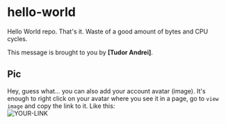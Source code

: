 # hello-world

Hello World repo. That's it. Waste of a good amount of bytes and CPU cycles.

This message is brought to you by **[Tudor Andrei]**.

## Pic

Hey, guess what... you can also add your account avatar (image). It's enough to right click on your avatar where you see it in a page, go to `view image` and copy the link to it.
Like this:  
![YOUR-LINK](https://avatars.githubusercontent.com/u/45517207?v=4)
